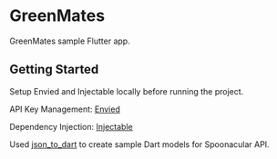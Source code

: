 # GreenMates

GreenMates sample Flutter app.

## Getting Started
Setup Envied and Injectable locally before running the project. 

API Key Management: [Envied](https://pub.dev/packages/envied)

Dependency Injection: [Injectable](https://pub.dev/packages/injectable)

Used [json_to_dart](https://javiercbk.github.io/json_to_dart/) to create sample Dart models for Spoonacular API. 